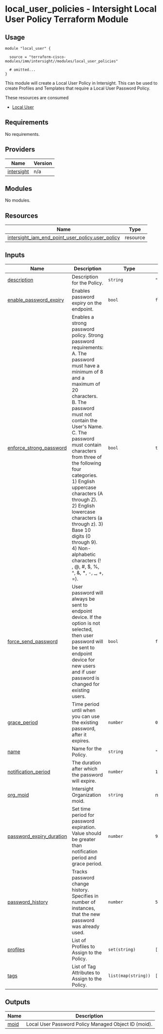 # local_user_policies - Intersight Local User Policy Terraform Module

## Usage

```hcl
module "local_user" {

  source = "terraform-cisco-modules/imm/intersight//modules/local_user_policies"

  # omitted...
}
```

This module will create a Local User Policy in Intersight.  This can be used to create Profiles and Templates that require a Local User Password Policy.  

These resources are consumed

* [Local User](https://registry.terraform.io/providers/CiscoDevNet/intersight/latest/docs/resources/iam_end_point_user_policy)

<!-- BEGINNING OF PRE-COMMIT-TERRAFORM DOCS HOOK -->
## Requirements

No requirements.

## Providers

| Name | Version |
|------|---------|
| <a name="provider_intersight"></a> [intersight](#provider\_intersight) | n/a |

## Modules

No modules.

## Resources

| Name | Type |
|------|------|
| [intersight_iam_end_point_user_policy.user_policy](https://registry.terraform.io/providers/CiscoDevNet/intersight/latest/docs/resources/iam_end_point_user_policy) | resource |

## Inputs

| Name | Description | Type | Default | Required |
|------|-------------|------|---------|:--------:|
| <a name="input_description"></a> [description](#input\_description) | Description for the Policy. | `string` | `""` | no |
| <a name="input_enable_password_expiry"></a> [enable\_password\_expiry](#input\_enable\_password\_expiry) | Enables password expiry on the endpoint. | `bool` | `false` | no |
| <a name="input_enforce_strong_password"></a> [enforce\_strong\_password](#input\_enforce\_strong\_password) | Enables a strong password policy. Strong password requirements: A. The password must have a minimum of 8 and a maximum of 20 characters. B. The password must not contain the User's Name. C. The password must contain characters from three of the following four categories. 1) English uppercase characters (A through Z). 2) English lowercase characters (a through z). 3) Base 10 digits (0 through 9). 4) Non-alphabetic characters (! , @, #, $, %, ^, &, *, -, \_, +, =). | `bool` | `true` | no |
| <a name="input_force_send_password"></a> [force\_send\_password](#input\_force\_send\_password) | User password will always be sent to endpoint device. If the option is not selected, then user password will be sent to endpoint device for new users and if user password is changed for existing users. | `bool` | `false` | no |
| <a name="input_grace_period"></a> [grace\_period](#input\_grace\_period) | Time period until when you can use the existing password, after it expires. | `number` | `0` | no |
| <a name="input_name"></a> [name](#input\_name) | Name for the Policy. | `string` | `"local_user_policy"` | no |
| <a name="input_notification_period"></a> [notification\_period](#input\_notification\_period) | The duration after which the password will expire. | `number` | `15` | no |
| <a name="input_org_moid"></a> [org\_moid](#input\_org\_moid) | Intersight Organization moid. | `string` | n/a | yes |
| <a name="input_password_expiry_duration"></a> [password\_expiry\_duration](#input\_password\_expiry\_duration) | Set time period for password expiration. Value should be greater than notification period and grace period. | `number` | `90` | no |
| <a name="input_password_history"></a> [password\_history](#input\_password\_history) | Tracks password change history. Specifies in number of instances, that the new password was already used. | `number` | `5` | no |
| <a name="input_profiles"></a> [profiles](#input\_profiles) | List of Profiles to Assign to the Policy. | `set(string)` | `[]` | no |
| <a name="input_tags"></a> [tags](#input\_tags) | List of Tag Attributes to Assign to the Policy. | `list(map(string))` | `[]` | no |

## Outputs

| Name | Description |
|------|-------------|
| <a name="output_moid"></a> [moid](#output\_moid) | Local User Password Policy Managed Object ID (moid). |
<!-- END OF PRE-COMMIT-TERRAFORM DOCS HOOK -->
